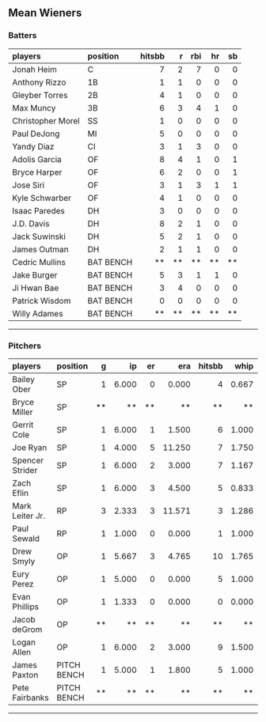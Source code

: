 ## Mean Wieners

### Batters

 
|players           |position  | hitsbb|  r| rbi| hr| sb| 
|:-----------------|:---------|------:|--:|---:|--:|--:| 
|Jonah Heim        |C         |      7|  2|   7|  0|  0| 
|Anthony Rizzo     |1B        |      1|  1|   0|  0|  0| 
|Gleyber Torres    |2B        |      4|  1|   0|  0|  0| 
|Max Muncy         |3B        |      6|  3|   4|  1|  0| 
|Christopher Morel |SS        |      1|  0|   0|  0|  0| 
|Paul DeJong       |MI        |      5|  0|   0|  0|  0| 
|Yandy Diaz        |CI        |      3|  1|   3|  0|  0| 
|Adolis Garcia     |OF        |      8|  4|   1|  0|  1| 
|Bryce Harper      |OF        |      6|  2|   0|  0|  1| 
|Jose Siri         |OF        |      3|  1|   3|  1|  1| 
|Kyle Schwarber    |OF        |      4|  1|   0|  0|  0| 
|Isaac Paredes     |DH        |      3|  0|   0|  0|  0| 
|J.D. Davis        |DH        |      8|  2|   1|  0|  0| 
|Jack Suwinski     |DH        |      5|  2|   1|  0|  0| 
|James Outman      |DH        |      2|  1|   1|  0|  0| 
|Cedric Mullins    |BAT BENCH |     **| **|  **| **| **| 
|Jake Burger       |BAT BENCH |      5|  3|   1|  1|  0| 
|Ji Hwan Bae       |BAT BENCH |      3|  4|   0|  0|  0| 
|Patrick Wisdom    |BAT BENCH |      0|  0|   0|  0|  0| 
|Willy Adames      |BAT BENCH |     **| **|  **| **| **| 


* * *

### Pitchers

 
|players         |position    |  g|    ip| er|    era| hitsbb|  whip| so|  w| sv| 
|:---------------|:-----------|--:|-----:|--:|------:|------:|-----:|--:|--:|--:| 
|Bailey Ober     |SP          |  1| 6.000|  0|  0.000|      4| 0.667|  3|  0|  0| 
|Bryce Miller    |SP          | **|    **| **|     **|     **|    **| **| **| **| 
|Gerrit Cole     |SP          |  1| 6.000|  1|  1.500|      6| 1.000|  5|  1|  0| 
|Joe Ryan        |SP          |  1| 4.000|  5| 11.250|      7| 1.750|  6|  0|  0| 
|Spencer Strider |SP          |  1| 6.000|  2|  3.000|      7| 1.167|  7|  1|  0| 
|Zach Eflin      |SP          |  1| 6.000|  3|  4.500|      5| 0.833|  5|  0|  0| 
|Mark Leiter Jr. |RP          |  3| 2.333|  3| 11.571|      3| 1.286|  4|  0|  1| 
|Paul Sewald     |RP          |  1| 1.000|  0|  0.000|      1| 1.000|  1|  0|  0| 
|Drew Smyly      |OP          |  1| 5.667|  3|  4.765|     10| 1.765|  4|  0|  0| 
|Eury Perez      |OP          |  1| 5.000|  0|  0.000|      5| 1.000|  5|  1|  0| 
|Evan Phillips   |OP          |  1| 1.333|  0|  0.000|      0| 0.000|  1|  0|  0| 
|Jacob deGrom    |OP          | **|    **| **|     **|     **|    **| **| **| **| 
|Logan Allen     |OP          |  1| 6.000|  2|  3.000|      9| 1.500|  4|  1|  0| 
|James Paxton    |PITCH BENCH |  1| 5.000|  1|  1.800|      5| 1.000|  8|  0|  0| 
|Pete Fairbanks  |PITCH BENCH | **|    **| **|     **|     **|    **| **| **| **| 


* * *


